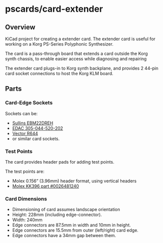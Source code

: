 # pscards/card-extender


## Overview
KiCad project for creating a extender card. The extender card is useful for working on a Korg PS-Series Polyphonic Synthesizer.

The card is a pass-through board that extends a card outside the Korg synth chassis, to enable easier access while diagnosing and repairing

The extender card plugs-in to Korg synth backplane, and provides 2 44-pin card socket connections to host the Korg KLM board.

## Parts

### Card-Edge Sockets
Sockets can be:

-	[Sullins EBM22DREH](https://www.sullinscorp.com/product/?pn=EBM22DREH)
-	[EDAC 305-044-520-202](https://edac.net/series/305?search_part=305-044-520-202)
-	[Vector R644](https://www.vectorelect.com/connector-card-edge.html)
-	or similar card sockets.

### Test Points
The card provides header pads for adding test points. 

The test points are:
-	Molex 0.156” (3.96mm) header format, using vertical headers
-	[Molex KK396 part #0026481240](https://www.molex.com/en-us/products/part-detail/26481240)

### Card Dimensions
- Dimensioning of card assumes landscape orientation
- Height: 228mm  (including edge-connector).
- Width: 240mm
- Edge connectors are 87.5mm in width and 10mm in height.
- Edge connectors are 15.5mm from outer (left/right) card edge.
- Edge connectors have a 34mm gap between them.



